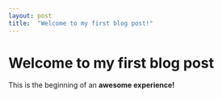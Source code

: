 ```yaml
---
layout: post
title:  "Welcome to my first blog post!"
---
```


# Welcome to my first blog post
This is the beginning of an **awesome experience!**
